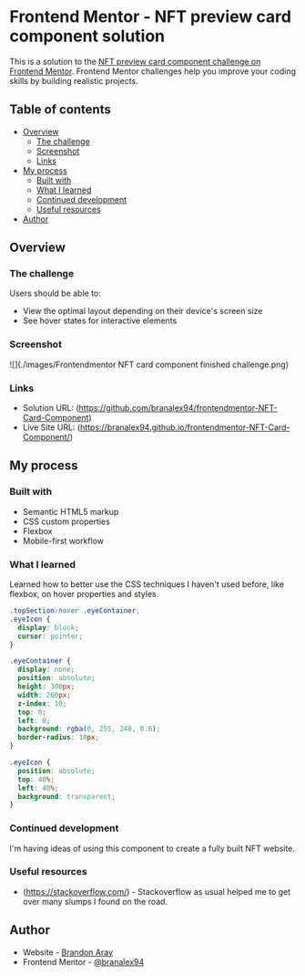 # Frontend Mentor - NFT preview card component solution

This is a solution to the [NFT preview card component challenge on Frontend Mentor](https://www.frontendmentor.io/challenges/nft-preview-card-component-SbdUL_w0U). Frontend Mentor challenges help you improve your coding skills by building realistic projects.

## Table of contents

- [Overview](#overview)
  - [The challenge](#the-challenge)
  - [Screenshot](#screenshot)
  - [Links](#links)
- [My process](#my-process)
  - [Built with](#built-with)
  - [What I learned](#what-i-learned)
  - [Continued development](#continued-development)
  - [Useful resources](#useful-resources)
- [Author](#author)

## Overview

### The challenge

Users should be able to:

- View the optimal layout depending on their device's screen size
- See hover states for interactive elements

### Screenshot

![](./images/Frontendmentor NFT card component finished challenge.png)

### Links

- Solution URL: (https://github.com/branalex94/frontendmentor-NFT-Card-Component)
- Live Site URL: (https://branalex94.github.io/frontendmentor-NFT-Card-Component/)

## My process

### Built with

- Semantic HTML5 markup
- CSS custom properties
- Flexbox
- Mobile-first workflow

### What I learned

Learned how to better use the CSS techniques I haven't used before, like flexbox, on hover properties and styles.

```css
.topSection:hover .eyeContainer,
.eyeIcon {
  display: block;
  cursor: pointer;
}

.eyeContainer {
  display: none;
  position: absolute;
  height: 300px;
  width: 260px;
  z-index: 10;
  top: 0;
  left: 0;
  background: rgba(0, 255, 248, 0.6);
  border-radius: 10px;
}

.eyeIcon {
  position: absolute;
  top: 40%;
  left: 40%;
  background: transparent;
}
```

### Continued development

I'm having ideas of using this component to create a fully built NFT website.

### Useful resources

- (https://stackoverflow.com/) - Stackoverflow as usual helped me to get over many slumps I found on the road.

## Author

- Website - [Brandon Aray](https://github.com/branalex94/)
- Frontend Mentor - [@branalex94](https://www.frontendmentor.io/profile/branalex94)
